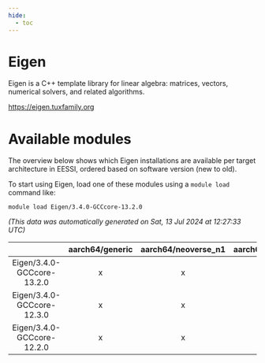 ```yaml
---
hide:
  - toc
---
```


Eigen
=====


Eigen is a C++ template library for linear algebra: matrices, vectors, numerical solvers, and related algorithms.

https://eigen.tuxfamily.org
# Available modules


The overview below shows which Eigen installations are available per target architecture in EESSI, ordered based on software version (new to old).

To start using Eigen, load one of these modules using a `module load` command like:

```shell
module load Eigen/3.4.0-GCCcore-13.2.0
```

*(This data was automatically generated on Sat, 13 Jul 2024 at 12:27:33 UTC)*  

| |aarch64/generic|aarch64/neoverse_n1|aarch64/neoverse_v1|x86_64/generic|x86_64/amd/zen2|x86_64/amd/zen3|x86_64/intel/haswell|x86_64/intel/skylake_avx512|
| :---: | :---: | :---: | :---: | :---: | :---: | :---: | :---: | :---: |
|Eigen/3.4.0-GCCcore-13.2.0|x|x|x|x|x|x|x|x|
|Eigen/3.4.0-GCCcore-12.3.0|x|x|x|x|x|x|x|x|
|Eigen/3.4.0-GCCcore-12.2.0|x|x|x|x|x|x|x|x|
